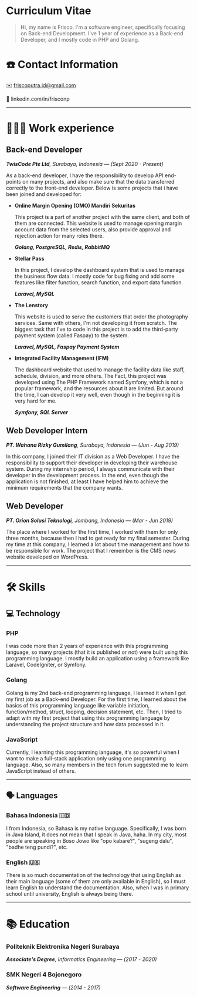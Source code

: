 # Curriculum Vitae

> Hi, my name is Frisco. I'm a software engineer, specifically focusing on Back-end Development. I've 1 year of experience as a Back-end Developer, and I mostly code in PHP and Golang.

# ☎️ Contact Information

✉️ friscoputra.id@gmail.com

🔗 linkedin.com/in/frisconp

---

# 👨🏻‍💻 Work experience

## Back-end Developer

***TwisCode Pte Ltd**, Surabaya, Indonesia — (Sept 2020 - Present)*

As a back-end developer, I have the responsibility to develop API end-points on many projects, and also make sure that the data transferred correctly to the front-end developer. Below is some projects that i have been joined and developed for:

- **Online Margin Opening (OMO) Mandiri Sekuritas**

    This project is a part of another project with the same client, and both of them are connected. This website is used to manage opening margin account data from the selected users, also provide approval and rejection action for many roles there.

    ***Golang, PostgreSQL, Redis, RabbitMQ***

- **Stellar Pass**

    In this project, I develop the dashboard system that is used to manage the business flow data. I mostly code for bug fixing and add some features like filter function, search function, and export data function.

    ***Laravel, MySQL***

- **The Lenstory**

    This website is used to serve the customers that order the photography services. Same with others, I'm not developing it from scratch. The biggest task that I've to code in this project is to add the third-party payment system (called Faspay) to the system.

    ***Laravel, MySQL, Faspay Payment System***

- **Integrated Facility Management (IFM)**

    The dashboard website that used to manage the facility data like staff, schedule, division, and more others. The Fact, this project was developed using The PHP Framework named Symfony, which is not a popular framework, and the resources about it are limited. But around the time, I can develop it very well, even though in the beginning it is very hard for me.

    ***Symfony, SQL Server***

## Web Developer Intern

***PT. Wahana Rizky Gumilang**, Surabaya, Indonesia — (Jun - Aug 2019)*

In this company, I joined their IT division as a Web Developer. I have the responsibility to support their developer in developing their warehouse system. During my internship period, I always communicate with their developer in the development process. In the end, even though the application is not finished, at least I have helped him to achieve the minimum requirements that the company wants.

## Web Developer

***PT. Orion Solusi Teknologi**, Jombang, Indonesia — (Mar - Jun 2019)*

The place where I worked for the first time, I worked with them for only three months, because then I had to get ready for my final semester. During my time at this company, I learned a lot about time management and how to be responsible for work. The project that I remember is the CMS news website developed on WordPress.

---

# 🛠️ Skills

## 💻 Technology

### PHP

I was code more than 2 years of experience with this programming language, so many projects (that it is published or not) were built using this programming language. I mostly build an application using a framework like Laravel, CodeIgniter, or Symfony.

### Golang

Golang is my 2nd back-end programming language, I learned it when I got my first job as a Back-end Developer. For the first time, I learned about the basics of this programming language like variable initiation, function/method, struct, looping, decision statement, etc. Then, I tried to adapt with my first project that using this programming language by understanding the project structure and how data processed in it.

### JavaScript

Currently, I learning this programming language, it's so powerful when I want to make a full-stack application only using one programming language. Also, so many members in the tech forum suggested me to learn JavaScript instead of others.

---

## 🗣️ Languages

### Bahasa Indonesia 🇮🇩

I from Indonesia, so Bahasa is my native language. Specifically, I was born in Java Island, it does not mean that I speak in Java, haha. In my city, most people are speaking in Boso Jowo like "opo kabare?", "sugeng dalu", "badhe teng pundi?", etc.

### English 🇺🇸

There is so much documentation of the technology that using English as their main language (some of them are only available in English), so I must learn English to understand the documentation. Also, when I was in primary school until university, English is always being there.

---

# 📚 Education

### Politeknik Elektronika Negeri Surabaya

***Associate's Degree**, Informatics Engineering — (2017 - 2020)*

### SMK Negeri 4 Bojonegoro

***Software Engineering** — (2014 - 2017)*
